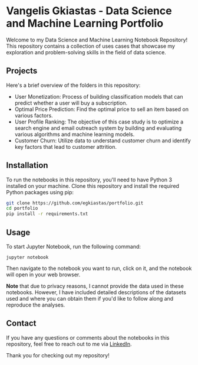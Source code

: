 # Vangelis Gkiastas - Data Science and Machine Learning Portfolio
Welcome to my Data Science and Machine Learning Notebook Repository! This 
repository contains a collection of uses cases that showcase my 
exploration and problem-solving skills in the field of data science.

## Projects
Here's a brief overview of the folders in this repository:

- User Monetization: Process of building classification models that can predict whether a user will buy a subscription.
- Optimal Price Prediction: Find the optimal price to sell an item based on various factors.
- User Profile Ranking: The objective of this case study is to optimize a 
search engine and email outreach system by building and evaluating various algorithms and machine learning models.
- Customer Churn: Utilize data to understand customer churn and identify key factors that lead to customer attrition.

## Installation
To run the notebooks in this repository, you'll need to have Python 3 
installed on your machine. Clone this repository and install the required 
Python packages using pip:

```bash
git clone https://github.com/egkiastas/portfolio.git
cd portfolio
pip install -r requirements.txt
```

## Usage
To start Jupyter Notebook, run the following command:

```jupyter notebook```

Then navigate to the notebook you want to run, click on it, and the notebook will open in your web browser.

**Note** that due to privacy reasons, I cannot provide the data used in these notebooks. 
However, I have included detailed descriptions of the datasets used and where 
you can obtain them if you'd like to follow along and reproduce the analyses.

## Contact
If you have any questions or comments about the notebooks in this repository, feel free to reach out to me via [LinkedIn](https://www.linkedin.com/in/vangelis-gkiastas/).

Thank you for checking out my repository!